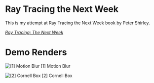 # Ray Tracing the Next Week

This is my attempt at Ray Tracing the Next Week book by Peter Shirley.

[_Ray Tracing: The Next Week_](https://raytracing.github.io/books/RayTracingTheNextWeek.html)

# Demo Renders

![[1] Motion Blur](https://dl.ishanjain.me/images/motion_blur-2000x1000.png)
[1] Motion Blur


![[2] Cornell Box](https://dl.ishanjain.me/images/cornell_box-1500x1500_10000.png)
[2] Cornell Box
